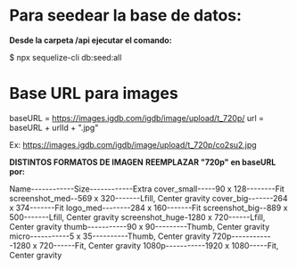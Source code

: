 # Para seedear la base de datos:

**Desde la carpeta /api ejecutar el comando:**

$ npx sequelize-cli db:seed:all

# Base URL para images

baseURL = https://images.igdb.com/igdb/image/upload/t_720p/
url = baseURL + urlId + ".jpg"

Ex: https://images.igdb.com/igdb/image/upload/t_720p/co2su2.jpg

**DISTINTOS FORMATOS DE IMAGEN**
**REEMPLAZAR "720p" en baseURL por:**

Name------------Size------------Extra
cover_small-----90 x 128--------Fit
screenshot_med--569 x 320-------Lfill, Center gravity
cover_big-------264 x 374-------Fit
logo_med--------284 x 160-------Fit
screenshot_big--889 x 500-------Lfill, Center gravity
screenshot_huge-1280 x 720------Lfill, Center gravity
thumb-----------90 x 90---------Thumb, Center gravity
micro-----------5 x 35----------Thumb, Center gravity
720p------------1280 x 720------Fit, Center gravity
1080p-----------1920 x 1080-----Fit, Center gravity
